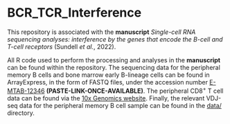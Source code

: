 # BCR_TCR_Interference
This repository is associated with the **manuscript** *Single-cell RNA sequencing analyses: interference by the genes that encode the B-cell and T-cell receptors* (Sundell *et al.*, 2022). 

All R code used to perform the processing and analyses in the **manuscript** can be found within the repository. The sequencing data for the peripheral memory B cells and bone marrow early B-lineage cells can be found in ArrayExpress, in the form of FASTQ files, under the accession number [E-MTAB-12346]() **(PASTE-LINK-ONCE-AVAILABLE)**. The peripheral CD8<sup>+</sup> T cell data can be found via the [10x Genomics website](https://www.10xgenomics.com/resources/datasets/cd-8-plus-t-cells-of-healthy-donor-1-1-standard-3-0-2). Finally, the relevant VDJ-seq data for the peripheral memory B cell sample can be found in the [data/](data/) directory. 
